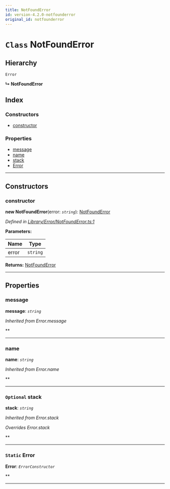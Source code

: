 ```yaml
---
title: NotFoundError
id: version-4.2.0-notfounderror
original_id: notfounderror
---
```


# `Class` NotFoundError

## Hierarchy

 `Error`

**↳ NotFoundError**

## Index

### Constructors

* [constructor](notfounderror#constructor)

### Properties

* [message](notfounderror#message)
* [name](notfounderror#name)
* [stack](notfounderror#stack)
* [Error](notfounderror#error)

---

## Constructors

<a id="constructor"></a>

###  constructor

**new NotFoundError**(error: *`string`*): [NotFoundError](notfounderror)

*Defined in [Library/Error/NotFoundError.ts:1](https://github.com/SpoonX/stix/blob/88d2215/src/Library/Error/NotFoundError.ts#L1)*

**Parameters:**

| Name | Type |
| ------ | ------ |
| error | `string` |

**Returns:** [NotFoundError](notfounderror)

___

## Properties

<a id="message"></a>

###  message

**message**: *`string`*

*Inherited from Error.message*

**

___
<a id="name"></a>

###  name

**name**: *`string`*

*Inherited from Error.name*

**

___
<a id="stack"></a>

### `Optional` stack

**stack**: *`string`*

*Inherited from Error.stack*

*Overrides Error.stack*

**

___
<a id="error"></a>

### `Static` Error

**Error**: *`ErrorConstructor`*

**

___

